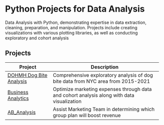 # Python Projects for Data Analysis
Data Analysis with Python, demonstrating expertise in data extraction, cleaning, preparation, and manipulation. Projects include creating visualizations with various plotting libraries, as well as conducting exploratory and cohort analysis

## Projects
| Project | Description |
| --- | --- |
| [DOHMH Dog Bite Analysis](https://github.com/julyndav/Python/tree/main/DOHMH%20Dog%20Bite%20Analysis) | Comprehensive exploratory analysis of dog bite data from NYC area from 2015-2021  |
| [Business Analytics](https://github.com/julyndav/Python/tree/main/Business%20Analytics) | Optimize marketing expenses through data and cohort analysis along with data visualization |
| [AB_Analysis](https://github.com/julyndav/Python/tree/main/AB_Analysis) | Assist Marketing Team in determining which group plan will boost revenue |

<br></br>
